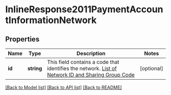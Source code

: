 # InlineResponse2011PaymentAccountInformationNetwork

## Properties
Name | Type | Description | Notes
------------ | ------------- | ------------- | -------------
**id** | **string** | This field contains a code that identifies the network. [List of Network ID and Sharing Group Code](https://developer.visa.com/request_response_codes#network_id_and_sharing_group_code) | [optional] 

[[Back to Model list]](../README.md#documentation-for-models) [[Back to API list]](../README.md#documentation-for-api-endpoints) [[Back to README]](../README.md)



